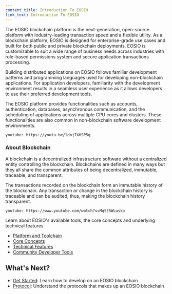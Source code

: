 ```yaml
---
content_title: Introduction To EOSIO
link_text: Introduction To EOSIO
---
```


The EOSIO blockchain platform is the next-generation, open-source platform with industry-leading transaction speed and a flexible utility. As a blockchain platform, EOSIO is designed for enterprise-grade use cases and built for both public and private blockchain deployments. EOSIO is customizable to suit a wide range of business needs across industries with role-based permissions system and secure application transactions processing.

Building distributed applications on EOSIO follows familiar development patterns and programming languages used for developing non-blockchain applications. For application developers, familiarity with the development environment results in a seamless user experience as it allows developers to use their preferred development tools.

The EOSIO platform provides functionalities such as accounts, authentication, databases, asynchronous communication, and the scheduling of applications across multiple CPU cores and clusters. These functionalities are also common in non-blockchain software development environments.

`youtube: https://youtu.be/ldoj7XHSP5g`

### About Blockchain
A blockchain is a decentralized infrastructure software without a centralized entity controlling the blockchain. Blockchains are defined in many ways but they all share the common attributes of being decentralized, immutable, traceable, and transparent.

The transactions recorded on the blockchain form an immutable history of the blockchain. Any transaction or change in the blockchain history is traceable and can be audited, thus, making the blockchain history transparent.

`youtube: https://www.youtube.com/watch?v=MqSE5WLusko`

Learn about EOSIO's available tools, the core concepts and underlying technical features

- [Platform and Toolchain](10_platform_and_toolchain.md)
- [Core Concepts](20_core_concepts.md)
- [Technical Features](30_technical_features.md)
- [Community Developer Tools](https://developers.eos.io/welcome/latest/community-developer-tools)

## What's Next?
- [Get Started](../30_getting-started-guide/index.md): Learn how to develop on an EOSIO blockchain
- [Protocol](../60_protocol-guides/index.md): Understand the protocols that makes up an EOSIO blockchain


